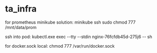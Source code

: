 # ta_infra

for prometheus minikube solution:
minikube ssh
sudo chmod 777 /mnt/data/prom

ssh into pod:
kubectl.exe exec --tty --stdin nginx-76fcfdb45d-275j6  -- sh

for docker.sock local:
chmod 777 /var/run/docker.sock